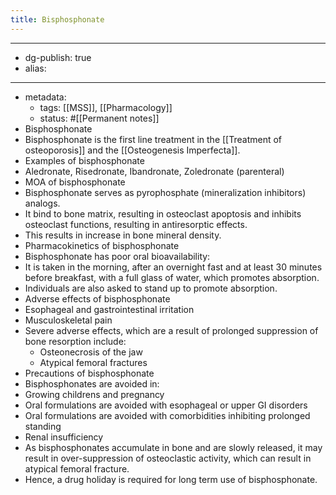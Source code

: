 ```yaml
---
title: Bisphosphonate
---
```


- --
- dg-publish: true
- alias:
- --
- metadata:
	- tags: [[MSS]], [[Pharmacology]]
	- status: #[[Permanent notes]]
- Bisphosphonate
- Bisphosphonate is the first line treatment in the [[Treatment of osteoporosis]] and the [[Osteogenesis Imperfecta]].
- Examples of bisphosphonate
- Aledronate, Risedronate, Ibandronate, Zoledronate (parenteral)
- MOA of bisphosphonate
- Bisphosphonate serves as pyrophosphate (mineralization inhibitors) analogs.
- It bind to bone matrix, resulting in osteoclast apoptosis and inhibits osteoclast functions, resulting in antiresorptic effects.
- This results in increase in bone mineral density.
- Pharmacokinetics of bisphosphonate
- Bisphosphonate has poor oral bioavailability:
- It is taken in the morning, after an overnight fast and at least 30 minutes before breakfast, with a full glass of water, which promotes absorption.
- Individuals are also asked to stand up to promote absorption.
- Adverse effects of bisphosphonate
- Esophageal and gastrointestinal irritation
- Musculoskeletal pain
- Severe adverse effects, which are a result of prolonged suppression of bone resorption include:
	- Osteonecrosis of the jaw
	- Atypical femoral fractures
- Precautions of bisphosphonate
- Bisphosphonates are avoided in:
- Growing childrens and pregnancy
- Oral formulations are avoided with esophageal or upper GI disorders
- Oral formulations are avoided with comorbidities inhibiting prolonged standing
- Renal insufficiency
- As bisphosphonates accumulate in bone and are slowly released, it may result in over-suppression of osteoclastic activity, which can result in atypical femoral fracture.
- Hence, a drug holiday is required for long term use of bisphosphonate.